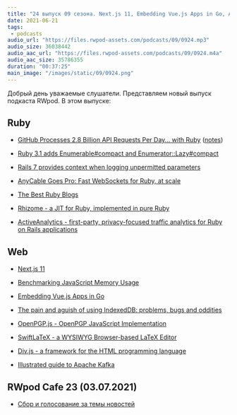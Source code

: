 ```yaml
---
title: "24 выпуск 09 сезона. Next.js 11, Embedding Vue.js Apps in Go, AnyCable Goes Pro, Rhizome, OpenPGP.js, SwiftLaTeX и прочее"
date: 2021-06-21
tags:
 - podcasts
audio_url: "https://files.rwpod-assets.com/podcasts/09/0924.mp3"
audio_size: 36038442
audio_aac_url: "https://files.rwpod-assets.com/podcasts/09/0924.m4a"
audio_aac_size: 35786355
duration: "00:37:25"
main_image: "/images/static/09/0924.png"
---
```


Добрый день уважаемые слушатели. Представляем новый выпуск подкаста RWpod. В этом выпуске:

## Ruby

 - [GitHub Processes 2.8 Billion API Requests Per Day... with Ruby](https://twitter.com/natfriedman/status/1404835709278580739) ([notes](https://twitter.com/AaronBBrown777/status/1404984775291592709))
 - [Ruby 3.1 adds Enumerable#compact and Enumerator::Lazy#compact](https://blog.saeloun.com/2021/06/15/ruby-adds-enumerable-compact-and-enumerator-lazy-compact)
 - [Rails 7 provides context when logging unpermitted parameters](https://blog.saeloun.com/2021/06/16/rails-7-provides-context-when-logging-unpermitted-parameters)
 - [AnyCable Goes Pro: Fast WebSockets for Ruby, at scale](https://evilmartians.com/chronicles/anycable-goes-pro-fast-websockets-for-ruby-at-scale)


 - [The Best Ruby Blogs](https://draft.dev/learn/technical-blogs/ruby)
 - [Rhizome - a JIT for Ruby, implemented in pure Ruby](https://github.com/chrisseaton/rhizome)
 - [ActiveAnalytics - first-party, privacy-focused traffic analytics for Ruby on Rails applications](https://github.com/BaseSecrete/active_analytics)

## Web

 - [Next.js 11](https://nextjs.org/blog/next-11)
 - [Benchmarking JavaScript Memory Usage](https://blog.webpagetest.org/posts/benchmarking-javascript-memory-usage/)
 - [Embedding Vue.js Apps in Go](https://hackandsla.sh/posts/2021-06-18-embed-vuejs-in-go/)
 - [The pain and aguish of using IndexedDB: problems, bugs and oddities](https://gist.github.com/pesterhazy/4de96193af89a6dd5ce682ce2adff49a)


 - [OpenPGP.js - OpenPGP JavaScript Implementation](https://openpgpjs.org/)
 - [SwiftLaTeX - a WYSIWYG Browser-based LaTeX Editor](https://github.com/SwiftLaTeX/SwiftLaTeX)
 - [Div.js - a framework for the HTML programming language](https://github.com/willmartindev/div.js)
 - [Illustrated guide to Apache Kafka](https://www.gentlydownthe.stream/)

## RWpod Cafe 23 (03.07.2021)

 - [Сбор и голосование за темы новостей](https://github.com/rwpod/cafe-discussions/discussions/8)


